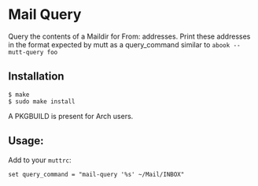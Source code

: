 # Mail Query

Query the contents of a Maildir for From: addresses. Print these 
addresses in the format expected by mutt as a query_command similar to 
`abook --mutt-query foo`

## Installation

~~~
$ make
$ sudo make install
~~~

A PKGBUILD is present for Arch users.

## Usage:

Add to your `muttrc`:

~~~
set query_command = "mail-query '%s' ~/Mail/INBOX"
~~~
